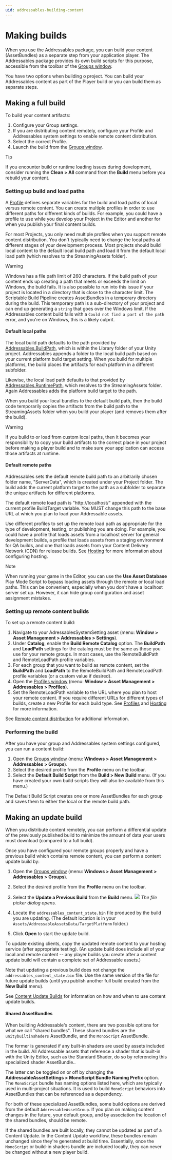 ```yaml
---
uid: addressables-building-content
---
```


# Making builds

When you use the Addressables package, you can build your content (AssetBundles) as a separate step from your application player. The Addressables package provides its own build scripts for this purpose, accessible from the toolbar of the [Groups window]. 

You have two options when building o project. You can build your Addressables content as part of the Player build or you can build them as separate steps.


## Making a full build

To build your content artifacts:

1. Configure your Group settings.
2. If you are distributing content remotely, configure your Profile and Addressables system settings to enable remote content distribution.
3. Select the correct Profile.
4. Launch the build from the [Groups window]. 

> [!TIP]
> If you encounter build or runtime loading issues during development, consider running the __Clean > All__ command from the __Build__ menu before you rebuild your content.

### Setting up build and load paths

A [Profile] defines separate variables for the build and load paths of local versus remote content. You can create multiple profiles in order to use different paths for different kinds of builds. For example, you could have a profile to use while you develop your Project in the Editor and another for when you publish your final content builds.

For most Projects, you only need multiple profiles when you support remote content distribution. You don't typically need to change the local paths at different stages of your development process. Most projects should build local content to the default local build path and load it from the default local load path (which resolves to the StreamingAssets folder).

> [!WARNING]
> Windows has a file path limit of 260 characters.  If the build path of your content ends up creating a path that meets or exceeds the limit on Windows, the build fails. 
It is also possible to run into this issue if your project is located in a directory that is close to the character limit.  The Scriptable Build Pipeline creates AssetBundles in a temporary directory during the build.  This temporary path is a sub-directory of your project and can end up generating a `string` that goes over the Windows limit.
If the Addressables content build fails with a `Could not find a part of the path` error, and you're on Windows, this is a likely culprit.

#### Default local paths

The local build path defaults to the path provided by [Addressables.BuildPath], which is within the Library folder of your Unity project. Addressables appends a folder to the local build path based on your current platform build target setting. When you build for multiple platforms, the build places the artifacts for each platform in a different subfolder.

Likewise, the local load path defaults to that provided by [Addressables.RuntimePath], which resolves to the StreamingAssets folder. Again Addressables adds the platform build target to the path. 

When you build your local bundles to the default build path, then the build code temporarily copies the artifacts from the build path to the StreamingAssets folder when you build your player (and removes them after the build).

> [!WARNING]
> If you build to or load from custom local paths, then it becomes your responsibility to copy your build artifacts to the correct place in your project before making a player build and to make sure your application can access those artifacts at runtime. 

#### Default remote paths

Addressables sets the default remote build path to an arbitrarily chosen folder name, "ServerData", which is created under your Project folder. The build adds the current platform target to the path as a subfolder to separate the unique artifacts for different platforms. 

The default remote load path is "http://localhost/" appended with the current profile BuildTarget variable. You MUST change this path to the base URL at which you plan to load your Addressable assets. 

Use different profiles to set up the remote load path as appropriate for the type of development, testing, or publishing you are doing. For example, you could have a profile that loads assets from a localhost server for general development builds, a profile that loads assets from a staging environment for QA builds, and one that loads assets from your Content Delivery Network (CDN) for release builds. See [Hosting] for more information about configuring hosting.

> [!NOTE]
> When running your game in the Editor, you can use the __Use Asset Database__ Play Mode Script to bypass loading assets through the remote or local load paths. This can be convenient, especially when you don't have a localhost server set up. However, it can hide group configuration and asset assignment mistakes.

### Setting up remote content builds

To set up a remote content build:

1. Navigate to your AdressablesSystemSetting asset (menu: __Window > Asset Management > Addressables > Settings__).
2. Under __Catalog__, enable the __Build Remote Catalog__ option. 
The __BuildPath__ and __LoadPath__ settings for the catalog must be the same as those you use for your remote groups. In most cases, use the RemoteBuildPath and RemoteLoadPath profile variables.
3. For each group that you want to build as remote content, set the __BuildPath__ and __LoadPath__ to the RemoteBuildPath and RemoteLoadPath profile variables (or a custom value if desired).
4. Open the [Profiles window]  (menu: __Window > Asset Management > Addressables > Profiles__).
5. Set the RemoteLoadPath variable to the URL where you plan to host your remote content. 
If you require different URLs for different types of builds, create a new Profile for each build type. See [Profiles] and [Hosting] for more information. 

See [Remote content distribution] for additional information.

### Performing the build

After you have your group and Addressables system settings configured, you can run a content build:

1. Open the [Groups window]  (menu: __Windows > Asset Management > Addressables > Groups__).
2. Select the desired profile from the __Profile__ menu on the toolbar.
3. Select the __Default Build Script__ from the __Build > New Build__ menu. (If you have created your own build scripts they will also be available from this menu.)

The Default Build Script creates one or more AssetBundles for each group and saves them to either the local or the remote build path.

## Making an update build

When you distribute content remotely, you can perform a differential update of the previously published build to minimize the amount of data your users must download (compared to a full build). 

Once you have configured your remote groups properly and have a previous build which contains remote content, you can perform a content update build by:

1. Open the [Groups window]  (menu: __Windows > Asset Management > Addressables > Groups__).
2. Select the desired profile from the __Profile__ menu on the toolbar.
3. Select the __Update a Previous Build__ from the __Build__ menu.
   ![](images/addr_builds_0.png)
   *The file picker dialog opens.*

4. Locate the `addressables_content_state.bin` file produced by the build you are updating. (The default location is in your `Assets/AddressableAssetsData/TargetPlatform` folder.)
5. Click __Open__ to start the update build.

To update existing clients, copy the updated remote content to your hosting service (after appropriate testing). (An update build does include all of your local and remote content -- any player builds you create after a content update build will contain a complete set of Addressable assets.) 

Note that updating a previous build does not change the `addressables_content_state.bin` file. Use the same version of the file for future update builds (until you publish another full build created from the __New Build__ menu). 

See [Content Update Builds] for information on how and when to use content update builds.

#### Shared AssetBundles
When building Addressable's content, there are two possible options for what we call "shared bundles".  These shared bundles are the `unitybuiltinshaders` AssetBundle, and the `MonoScript` AssetBundle.  

The former is generated if any built-in shaders are used by assets included in the build.  All Addressable assets that reference a shader that is built-in with the Unity Editor, such as the Standard Shader, do so by referencing this specialized shader AssetBundle..  

The latter can be toggled on or off by changing the **AddressableAssetSettings > MonoScript Bundle Naming Prefix** option.  The `MonoScript` bundle has naming options listed here, which are typically used in multi-project situations.  It is used to build `MonoScript` behaviors into AssetBundles that can be referenced as a dependency.

For both of these specialized AssetBundles, some build options are derived from the default `AddressableAssetGroup`.  If you plan on making content changes in the future, your default group, and by association the location of the shared bundles, should be remote.

If the shared bundles are built locally, they cannot be updated as part of a Content Update.  In the Content Update workflow, these bundles remain unchanged since they're generated at build time.  Essentially, once the `MonoScript` or build-in shaders bundle are included locally, they can never be changed without a new player build.

[Addressables.BuildPath]: xref:UnityEngine.AddressableAssets.Addressables.BuildPath
[Addressables.RuntimePath]: xref:UnityEngine.AddressableAssets.Addressables.RuntimePath
[Content Update Builds]: xref:addressables-content-update-builds
[Groups window]: xref:addressables-groups#groups-window
[Hosting]: xref:addressables-asset-hosting-services
[Profile]: xref:addressables-profiles
[Profiles window]: xref:addressables-profiles
[Profiles]: xref:addressables-profiles
[Remote content distribution]: xref:addressables-remote-content-distribution
